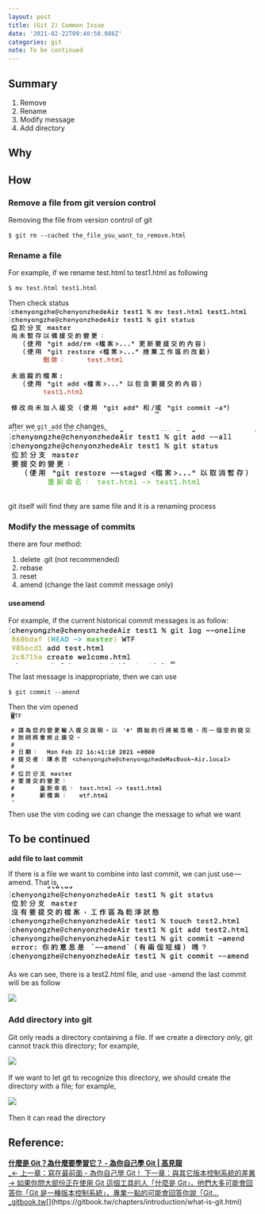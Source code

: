 ```yaml
---
layout: post
title: (Git 2) Common Issue
date: '2021-02-22T09:40:50.986Z'
categories: git
note: To be continued
---
```


## Summary
1. Remove
2. Rename
3. Modify message
4. Add directory

## Why

## How

### Remove a file from git version control

Removing the file from version control of git
```
$ git rm --cached the_file_you_want_to_remove.html
```
### Rename a file

For example, if we rename test.html to test1.html as following
```
$ mv test.html test1.html
```
Then check status
<img src="/assets/img/1__lOaf90IWCk6c1__cxC2mK__A.png">

after we `git add` the changes,
<img src="/assets/img/1__2QLeNwnKpbyBYz0n3PG__Qw.png">

git itself will find they are same file and it is a renaming process

### Modify the message of commits

there are four method:
1.  delete .git (not recommended)
2.  rebase
3.  reset
4.  amend (change the last commit message only)

#### use amend

For example, if the current historical commit messages is as follow:
<img src="/assets/img/1__inL5vmok0Njg94hDTirDHw.png">

The last message is inappropriate, then we can use
```
$ git commit --amend
```
Then the vim opened
<img src="/assets/img//1__GAgdrx__4FWfs3eOKozKdvA.png">

Then use the vim coding we can change the message to what we want

## To be continued

**add file to last commit**

If there is a file we want to combine into last commit, we can just use — amend. That is,
<img src="/assets/img/1__25__eiVQ__E0az2mjGdDn__KQ.png">

As we can see, there is a test2.html file, and use -amend the last commit will be as follow

![](/Users/chenyongzhe/coding/practice_not_for_github/javascript_practice/medium-to-markdown/medium-export/posts/md_1623056197395/img/1__Zx7C8QUch63Sd9AVm__kd0w.png)

### Add directory into git

Git only reads a directory containing a file. If we create a directory only, git cannot track this directory; for example,

![](/Users/chenyongzhe/coding/practice_not_for_github/javascript_practice/medium-to-markdown/medium-export/posts/md_1623056197395/img/1__udjg5uNTgnt8ACTr5cq8BQ.png)

If we want to let git to recognize this directory, we should create the directory with a file; for example,

![](/Users/chenyongzhe/coding/practice_not_for_github/javascript_practice/medium-to-markdown/medium-export/posts/md_1623056197395/img/1__HxtSQ2nudmYpVPRiQCFCHA.png)

Then it can read the directory

## Reference:

[**什麼是 Git？為什麼要學習它？ - 為你自己學 Git | 高見龍**  
_← 上一章：寫在最前面 - 為你自己學 Git！ 下一章：與其它版本控制系統的差異 → 如果你問大部份正在使用 Git 這個工具的人「什麼是 Git」，他們大多可能會回答你「Git 是一種版本控制系統」，專業一點的可能會回答你說「Git…_gitbook.tw](https://gitbook.tw/chapters/introduction/what-is-git.html "https://gitbook.tw/chapters/introduction/what-is-git.html")[](https://gitbook.tw/chapters/introduction/what-is-git.html)